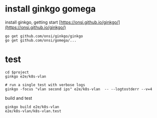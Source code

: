 # install ginkgo gomega

install ginkgo, getting start [https://onsi.github.io/ginkgo/](https://onsi.github.io/ginkgo/)

```
go get github.com/onsi/ginkgo/ginkgo
go get github.com/onsi/gomega/...
```

# test

```
cd $project
ginkgo e2e/k8s-vlan

# run a single test with verbose logs
ginkgo -focus "vlan second ips" e2e/k8s-vlan  -- --logtostderr --v=4
```

build and test

```
ginkgo build e2e/k8s-vlan
e2e/k8s-vlan/k8s-vlan.test
```
